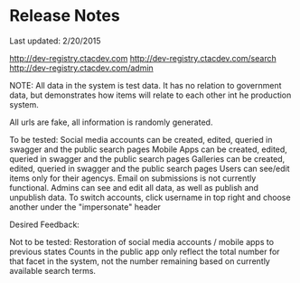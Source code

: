 # Release Notes

Last updated: 2/20/2015

  http://dev-registry.ctacdev.com
  http://dev-registry.ctacdev.com/search
  http://dev-registry.ctacdev.com/admin

  NOTE: All data in the system is test data.  It has no relation to government data, but demonstrates how items will relate to each other int he production system.

  All urls are fake, all information is randomly generated.

To be tested:
  Social media accounts can be created, edited, queried in swagger and the public search pages
  Mobile Apps can be created, edited, queried in swagger and the public search pages
  Galleries can be created, edited, queried in swagger and the public search pages
  Users can see/edit items only for their agencys.  Email on submissions is not currently functional.
  Admins can see and edit all data, as well as publish and unpublish data.
  To switch accounts, click username in top right and choose another under the "impersonate" header

Desired Feedback:

Not to be tested:
  Restoration of social media accounts / mobile apps to previous states
  Counts in the public app only reflect the total number for that facet in the system, not the number remaining based on currently available search terms.